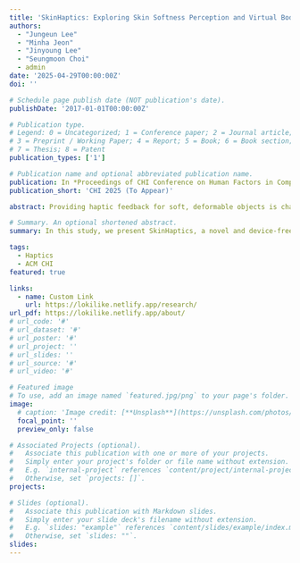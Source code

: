 ```yaml
---
title: 'SkinHaptics: Exploring Skin Softness Perception and Virtual Body Embodiment Techniques to Enhance Self-Haptic Interactions'
authors:
  - "Jungeun Lee"
  - "Minha Jeon"
  - "Jinyoung Lee"
  - "Seungmoon Choi"
  - admin
date: '2025-04-29T00:00:00Z'
doi: ''

# Schedule page publish date (NOT publication's date).
publishDate: '2017-01-01T00:00:00Z'

# Publication type.
# Legend: 0 = Uncategorized; 1 = Conference paper; 2 = Journal article;
# 3 = Preprint / Working Paper; 4 = Report; 5 = Book; 6 = Book section;
# 7 = Thesis; 8 = Patent
publication_types: ['1']

# Publication name and optional abbreviated publication name.
publication: In *Proceedings of CHI Conference on Human Factors in Computing Systems*
publication_short: 'CHI 2025 (To Appear)'

abstract: Providing haptic feedback for soft, deformable objects is challenging, requiring complex mechanical hardware combined with modeling and rendering software. As an alternative, we advance the concept of self-haptics, where the user's own body delivers physical feedback, to convey dynamically varying softness in VR. Skin can exhibit different levels of contact softness by altering the biomechanical state of the body. We propose SkinHaptics, a device-free approach that changes the states of musculoskeletal structures and virtual hand-object representations. In this study, we conduct three experiments to demonstrate SkinHaptics. Using the same scale, we measure skin softness across various hand poses and contact points and evaluate the just noticeable difference in skin softness. We investigate the effect of hand-object representations on self-haptic interactions. Our findings indicate that the visual representations have a significant influence on the embodiment of a self-haptic hand, and the degree of the hand embodiment strongly affects the haptic experience.

# Summary. An optional shortened abstract.
summary: In this study, we present SkinHaptics, a novel and device-free haptic methodology to facilitate self-haptic interactions through empirical evidence.

tags:
  - Haptics
  - ACM CHI
featured: true

links:
  - name: Custom Link
    url: https://lokilike.netlify.app/research/
url_pdf: https://lokilike.netlify.app/about/
# url_code: '#'
# url_dataset: '#'
# url_poster: '#'
# url_project: ''
# url_slides: ''
# url_source: '#'
# url_video: '#'

# Featured image
# To use, add an image named `featured.jpg/png` to your page's folder.
image:
  # caption: 'Image credit: [**Unsplash**](https://unsplash.com/photos/pLCdAaMFLTE)'
  focal_point: ''
  preview_only: false

# Associated Projects (optional).
#   Associate this publication with one or more of your projects.
#   Simply enter your project's folder or file name without extension.
#   E.g. `internal-project` references `content/project/internal-project/index.md`.
#   Otherwise, set `projects: []`.
projects:

# Slides (optional).
#   Associate this publication with Markdown slides.
#   Simply enter your slide deck's filename without extension.
#   E.g. `slides: "example"` references `content/slides/example/index.md`.
#   Otherwise, set `slides: ""`.
slides:
---
```


<!-- {{% callout note %}}
Click the _Cite_ button above to demo the feature to enable visitors to import publication metadata into their reference management software.
{{% /callout %}} -->

<!-- Supplementary notes can be added here, including [code and math](https://wowchemy.com/docs/content/writing-markdown-latex/). -->
